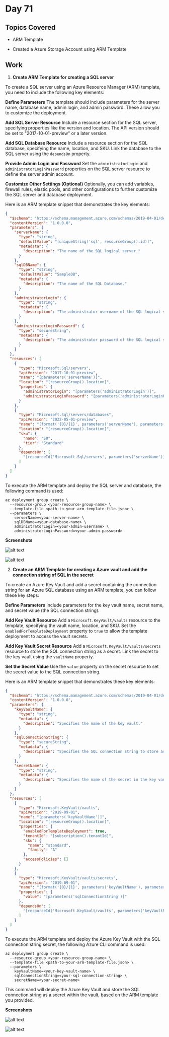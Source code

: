 # Day 71

## Topics Covered

- ARM Template

- Created a Azure Storage Account using ARM Template

## Work

1. **Create ARM Template for creating a SQL server**

To create a SQL server using an Azure Resource Manager (ARM) template, you need to include the following key elements:

**Define Parameters**
The template should include parameters for the server name, database name, admin login, and admin password. These allow you to customize the deployment.

**Add SQL Server Resource**
Include a resource section for the SQL server, specifying properties like the version and location. The API version should be set to "2017-10-01-preview" or a later version.

**Add SQL Database Resource**
Include a resource section for the SQL database, specifying the name, location, and SKU. Link the database to the SQL server using the `dependsOn` property.

**Provide Admin Login and Password**
Set the `administratorLogin` and `administratorLoginPassword` properties on the SQL server resource to define the server admin account.

**Customize Other Settings (Optional)**
Optionally, you can add variables, firewall rules, elastic pools, and other configurations to further customize the SQL server and database deployment.

Here is an ARM template snippet that demonstrates the key elements:

```json
{
  "$schema": "https://schema.management.azure.com/schemas/2019-04-01/deploymentTemplate.json#",
  "contentVersion": "1.0.0.0",
  "parameters": {
    "serverName": {
      "type": "string",
      "defaultValue": "[uniqueString('sql', resourceGroup().id)]",
      "metadata": {
        "description": "The name of the SQL logical server."
      }
    },
    "sqlDBName": {
      "type": "string",
      "defaultValue": "SampleDB",
      "metadata": {
        "description": "The name of the SQL Database."
      }
    },
    "administratorLogin": {
      "type": "string",
      "metadata": {
        "description": "The administrator username of the SQL logical server."
      }
    },
    "administratorLoginPassword": {
      "type": "secureString",
      "metadata": {
        "description": "The administrator password of the SQL logical server."
      }
    }
  },
  "resources": [
    {
      "type": "Microsoft.Sql/servers",
      "apiVersion": "2017-10-01-preview",
      "name": "[parameters('serverName')]",
      "location": "[resourceGroup().location]",
      "properties": {
        "administratorLogin": "[parameters('administratorLogin')]",
        "administratorLoginPassword": "[parameters('administratorLoginPassword')]"
      }
    },
    {
      "type": "Microsoft.Sql/servers/databases",
      "apiVersion": "2022-05-01-preview",
      "name": "[format('{0}/{1}', parameters('serverName'), parameters('sqlDBName'))]",
      "location": "[resourceGroup().location]",
      "sku": {
        "name": "S0",
        "tier": "Standard"
      },
      "dependsOn": [
        "[resourceId('Microsoft.Sql/servers', parameters('serverName'))]"
      ]
    }
  ]
}
```

To execute the ARM template and deploy the SQL server and database, the following command is used:

```
az deployment group create \
  --resource-group <your-resource-group-name> \
  --template-file <path-to-your-arm-template-file.json> \
  --parameters \
    serverName=<your-server-name> \
    sqlDBName=<your-database-name> \
    administratorLogin=<your-admin-username> \
    administratorLoginPassword=<your-admin-password>
```

**Screenshots**

![alt text](Output1.jpg)

![alt text](output2.jpg)

2. **Create an ARM Template for creating a Azure vault and add the connection string of SQL in the secret**

To create an Azure Key Vault and add a secret containing the connection string for an Azure SQL database using an ARM template, you can follow these key steps:

**Define Parameters**
Include parameters for the key vault name, secret name, and secret value (the SQL connection string).

**Add Key Vault Resource**
Add a `Microsoft.KeyVault/vaults` resource to the template, specifying the vault name, location, and SKU. Set the `enabledForTemplateDeployment` property to `true` to allow the template deployment to access the vault secrets.

**Add Key Vault Secret Resource**
Add a `Microsoft.KeyVault/vaults/secrets` resource to store the SQL connection string as a secret. Link the secret to the key vault using the `vaultName` property.

**Set the Secret Value**
Use the `value` property on the secret resource to set the secret value to the SQL connection string.

Here is an ARM template snippet that demonstrates these key elements:

```json
{
  "$schema": "https://schema.management.azure.com/schemas/2019-04-01/deploymentTemplate.json#",
  "contentVersion": "1.0.0.0",
  "parameters": {
    "keyVaultName": {
      "type": "string",
      "metadata": {
        "description": "Specifies the name of the key vault."
      }
    },
    "sqlConnectionString": {
      "type": "secureString",
      "metadata": {
        "description": "Specifies the SQL connection string to store as a secret."
      }
    },
    "secretName": {
      "type": "string",
      "metadata": {
        "description": "Specifies the name of the secret in the key vault."
      }
    }
  },
  "resources": [
    {
      "type": "Microsoft.KeyVault/vaults",
      "apiVersion": "2019-09-01",
      "name": "[parameters('keyVaultName')]",
      "location": "[resourceGroup().location]",
      "properties": {
        "enabledForTemplateDeployment": true,
        "tenantId": "[subscription().tenantId]",
        "sku": {
          "name": "standard",
          "family": "A"
        },
        "accessPolicies": []
      }
    },
    {
      "type": "Microsoft.KeyVault/vaults/secrets",
      "apiVersion": "2019-09-01",
      "name": "[format('{0}/{1}', parameters('keyVaultName'), parameters('secretName'))]",
      "properties": {
        "value": "[parameters('sqlConnectionString')]"
      },
      "dependsOn": [
        "[resourceId('Microsoft.KeyVault/vaults', parameters('keyVaultName'))]"
      ]
    }
  ]
}
```

To execute the ARM template and deploy the Azure Key Vault with the SQL connection string secret, the following Azure CLI command is used:

```
az deployment group create \
  --resource-group <your-resource-group-name> \
  --template-file <path-to-your-arm-template-file.json> \
  --parameters \
    keyVaultName=<your-key-vault-name> \
    sqlConnectionString=<your-sql-connection-string> \
    secretName=<your-secret-name>
```

This command will deploy the Azure Key Vault and store the SQL connection string as a secret within the vault, based on the ARM template you provided.

**Screenshots**

![alt text](Output3.jpg)

![alt text](output4.jpg)
